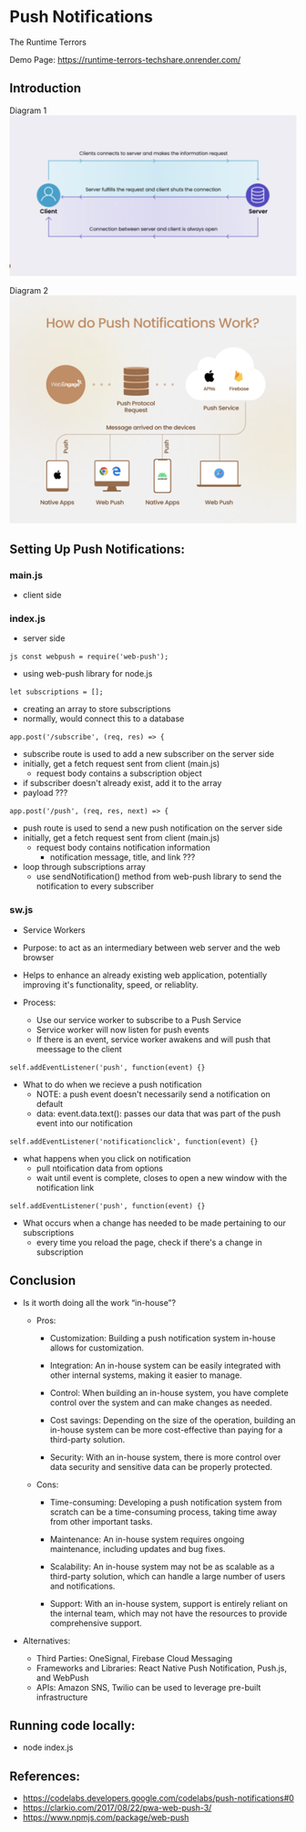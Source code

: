 # Push Notifications 

The Runtime Terrors

Demo Page: https://runtime-terrors-techshare.onrender.com/


## Introduction 

Diagram 1
![Diagram 1](diagrams/diagram1.png)

Diagram 2
![Diagram 2](diagrams/diagram2.png)


## Setting Up Push Notifications:

### main.js
- client side

### index.js
- server side

```js const webpush = require('web-push');```
- using web-push library for node.js

```let subscriptions = [];```
- creating an array to store subscriptions
- normally, would connect this to a database

```app.post('/subscribe', (req, res) => {```
- subscribe route is used to add a new subscriber on the server side
- initially, get a fetch request sent from client (main.js)
    - request body contains a subscription object
- if subscriber doesn't already exist, add it to the array
- payload ???


```app.post('/push', (req, res, next) => {```
- push route is used to send a new push notification on the server side
- initially, get a fetch request sent from client (main.js)
    - request body contains notification information
        - notification message, title, and link ???
- loop through subscriptions array
    - use sendNotification() method from web-push library to send 
      the notification to every subscriber

### sw.js
- Service Workers

- Purpose: to act as an intermediary between web server and the web browser 
- Helps to enhance an already existing web application, potentially improving it's functionality, speed, or reliablity. 

- Process: 
    - Use our service worker to subscribe to a Push Service
    - Service worker will now listen for push events
    - If there is an event, service worker awakens and will push that meessage to the client
    
```self.addEventListener('push', function(event) {}```
- What to do when we recieve a push notification
    - NOTE: a push event doesn't necessarily send a notification on default
    - data: event.data.text(): passes our data that was part of the push event into our notification            
    
```self.addEventListener('notificationclick', function(event) {}```
- what happens when you click on notification
    - pull ntoification data from options 
    - wait until event is complete, closes to open a new window with the notification link


```self.addEventListener('push', function(event) {}```
- What occurs when a change has needed to be made pertaining to our subscriptions 
    - every time you reload the page, check if there's a change in subscription
    

## Conclusion
- Is it worth doing all the work “in-house”? 
    - Pros:
        - Customization: Building a push notification system in-house allows for customization.

        - Integration: An in-house system can be easily integrated with other internal systems, making it easier to manage.

        - Control: When building an in-house system, you have complete control over the system and can make changes as needed.

        - Cost savings: Depending on the size of the operation, building an in-house system can be more cost-effective than paying for a third-party solution.

        - Security: With an in-house system, there is more control over data security and sensitive data can be properly protected.

    - Cons:
        - Time-consuming: Developing a push notification system from scratch can be a time-consuming process, taking time away from other important tasks.

        - Maintenance: An in-house system requires ongoing maintenance, including updates and bug fixes.

        - Scalability: An in-house system may not be as scalable as a third-party solution, which can handle a large number of users and notifications.

        - Support: With an in-house system, support is entirely reliant on the internal team, which may not have the resources to provide comprehensive support.

- Alternatives:
    - Third Parties: OneSignal, Firebase Cloud Messaging
    - Frameworks and Libraries: React Native Push Notification, Push.js, and WebPush
    - APIs: Amazon SNS, Twilio can be used to leverage pre-built infrastructure




## Running code locally:
- node index.js

## References:
- https://codelabs.developers.google.com/codelabs/push-notifications#0
- https://clarkio.com/2017/08/22/pwa-web-push-3/
- https://www.npmjs.com/package/web-push
